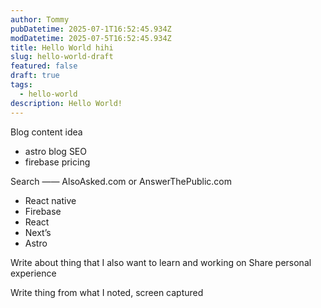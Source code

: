 ```yaml
---
author: Tommy
pubDatetime: 2025-07-1T16:52:45.934Z
modDatetime: 2025-07-5T16:52:45.934Z
title: Hello World hihi
slug: hello-world-draft
featured: false
draft: true
tags:
  - hello-world
description: Hello World!
---
```


Blog content idea
* astro blog SEO
* firebase pricing

Search —— AlsoAsked.com or AnswerThePublic.com
- React native
- Firebase
- React
- Next’s
- Astro

Write about thing that I also want to learn and working on
Share personal experience 

Write thing from what I noted, screen captured

